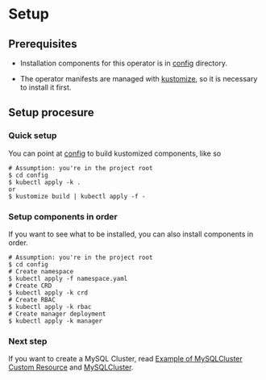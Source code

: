 Setup
=====

## Prerequisites

* Installation components for this operator is in [config](../config) directory.

* The operator manifests are managed with [kustomize](https://kustomize.io/), so it is necessary to install it first.

## Setup procesure

### Quick setup

You can point at [config](../config) to build kustomized components, like so

```shell
# Assumption: you're in the project root
$ cd config
$ kubectl apply -k .
or
$ kustomize build | kubectl apply -f - 
```

### Setup components in order

If you want to see what to be installed, you can also install components in order.

```shell
# Assumption: you're in the project root
$ cd config
# Create namespace
$ kubectl apply -f namespace.yaml
# Create CRD
$ kubectl apply -k crd
# Create RBAC
$ kubectl apply -k rbac
# Create manager deployment
$ kubectl apply -k manager
```

### Next step

If you want to create a MySQL Cluster, read [Example of MySQLCluster Custom Resource](./example_mysql_cluster.md) and [MySQLCluster](./crd_mysql_cluster.md).
